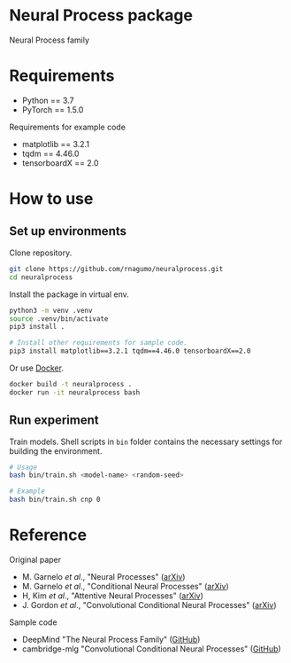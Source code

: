 
# Neural Process package

Neural Process family

# Requirements

* Python == 3.7
* PyTorch == 1.5.0

Requirements for example code

* matplotlib == 3.2.1
* tqdm == 4.46.0
* tensorboardX == 2.0

# How to use

## Set up environments

Clone repository.

```bash
git clone https://github.com/rnagumo/neuralprocess.git
cd neuralprocess
```

Install the package in virtual env.

```bash
python3 -m venv .venv
source .venv/bin/activate
pip3 install .

# Install other requirements for sample code.
pip3 install matplotlib==3.2.1 tqdm==4.46.0 tensorboardX==2.0
```

Or use [Docker](https://docs.docker.com/get-docker/).

```bash
docker build -t neuralprocess .
docker run -it neuralprocess bash
```

## Run experiment

Train models. Shell scripts in `bin` folder contains the necessary settings for building the environment.

```bash
# Usage
bash bin/train.sh <model-name> <random-seed>

# Example
bash bin/train.sh cnp 0
```

# Reference

Original paper

* M. Garnelo *et al*., "Neural Processes" ([arXiv](http://arxiv.org/abs/1807.01622))
* M. Garnelo *et al*., "Conditional Neural Processes" ([arXiv](http://arxiv.org/abs/1807.01613))
* H, Kim *et al*., "Attentive Neural Processes" ([arXiv](http://arxiv.org/abs/1901.05761))
* J. Gordon *et al*., "Convolutional Conditional Neural Processes" ([arXiv](http://arxiv.org/abs/1910.13556))

Sample code

* DeepMind "The Neural Process Family" ([GitHub](https://github.com/deepmind/neural-processes))
* cambridge-mlg "Convolutional Conditional Neural Processes" ([GitHub](https://github.com/cambridge-mlg/convcnp))
